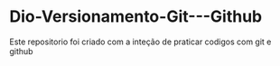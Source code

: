 # Dio-Versionamento-Git---Github
Este repositorio foi criado com a inteção de praticar codigos com git e github
